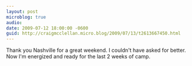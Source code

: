 ```yaml
---
layout: post
microblog: true
audio: 
date: 2009-07-12 18:00:00 -0600
guid: http://craigmcclellan.micro.blog/2009/07/13/t2613667450.html
---
```

Thank you Nashville for a great weekend. I couldn't have asked for better. Now I'm energized and ready for the last 2 weeks of camp.

